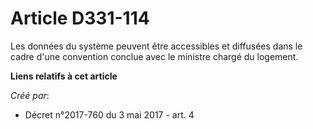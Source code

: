 # Article D331-114

Les données du système peuvent être accessibles et diffusées dans le cadre d'une convention conclue avec le ministre chargé
du logement.

**Liens relatifs à cet article**

_Créé par_:

  - Décret n°2017-760 du 3 mai 2017 - art. 4
